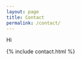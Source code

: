 ```yaml
---
layout: page
title: Contact
permalink: /contact/
---
```

Hi
<div>
	{% include contact.html %}
</div>
